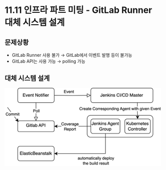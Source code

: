 # 11.11 인프라 파트 미팅 - GitLab Runner 대체 시스템 설계

## 문제상황

- GitLab Runner 사용 불가 → GitLab에서 이벤트 발행 등이 불가능
- GitLab API는 사용 가능 → polling 가능

## 대체 시스템 설계

![1111-infra-architecture](resources/1111-infra-architecture.png)
